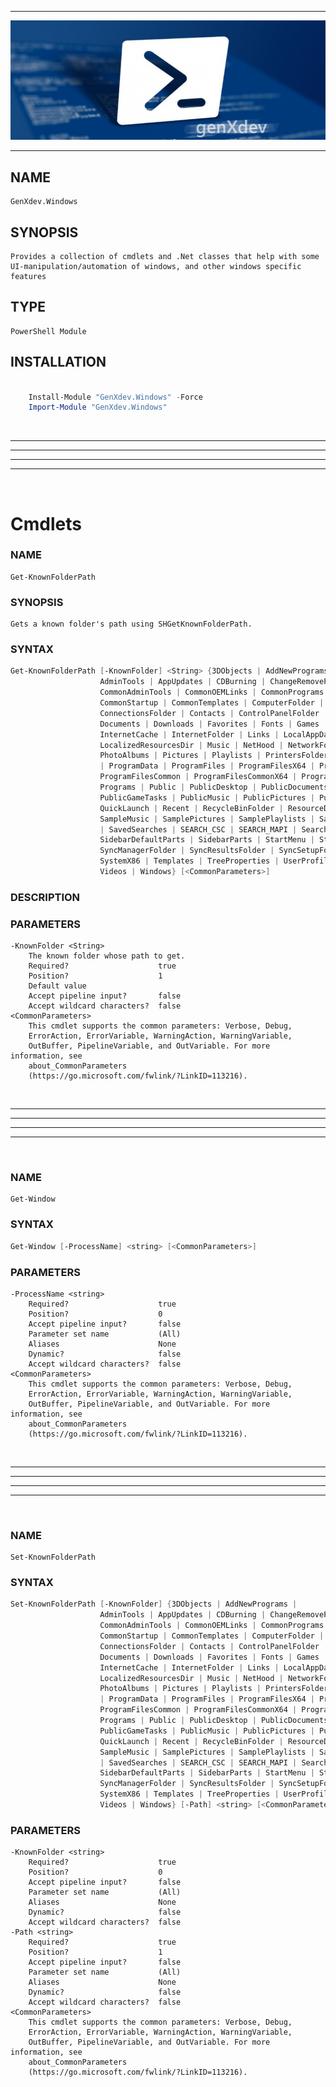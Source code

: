 ﻿<hr/>

![](powershell.jpg)

<hr/>

## NAME
    GenXdev.Windows

## SYNOPSIS
    Provides a collection of cmdlets and .Net classes that help with some UI-manipulation/automation of windows, and other windows specific features

## TYPE
    PowerShell Module
## INSTALLATION
````Powershell

    Install-Module "GenXdev.Windows" -Force
    Import-Module "GenXdev.Windows"

````

<br/><hr/><hr/><hr/><hr/><br/>

# Cmdlets
### NAME
    Get-KnownFolderPath
### SYNOPSIS
    Gets a known folder's path using SHGetKnownFolderPath.
### SYNTAX
````PowerShell
Get-KnownFolderPath [-KnownFolder] <String> {3DObjects | AddNewPrograms |
                    AdminTools | AppUpdates | CDBurning | ChangeRemovePrograms |
                    CommonAdminTools | CommonOEMLinks | CommonPrograms | CommonStartMenu |
                    CommonStartup | CommonTemplates | ComputerFolder | ConflictFolder |
                    ConnectionsFolder | Contacts | ControlPanelFolder | Cookies | Desktop |
                    Documents | Downloads | Favorites | Fonts | Games | GameTasks | History |
                    InternetCache | InternetFolder | Links | LocalAppData | LocalAppDataLow |
                    LocalizedResourcesDir | Music | NetHood | NetworkFolder | OriginalImages |
                    PhotoAlbums | Pictures | Playlists | PrintersFolder | PrintHood | Profile
                    | ProgramData | ProgramFiles | ProgramFilesX64 | ProgramFilesX86 |
                    ProgramFilesCommon | ProgramFilesCommonX64 | ProgramFilesCommonX86 |
                    Programs | Public | PublicDesktop | PublicDocuments | PublicDownloads |
                    PublicGameTasks | PublicMusic | PublicPictures | PublicVideos |
                    QuickLaunch | Recent | RecycleBinFolder | ResourceDir | RoamingAppData |
                    SampleMusic | SamplePictures | SamplePlaylists | SampleVideos | SavedGames
                    | SavedSearches | SEARCH_CSC | SEARCH_MAPI | SearchHome | SendTo |
                    SidebarDefaultParts | SidebarParts | StartMenu | Startup |
                    SyncManagerFolder | SyncResultsFolder | SyncSetupFolder | System |
                    SystemX86 | Templates | TreeProperties | UserProfiles | UsersFiles |
                    Videos | Windows} [<CommonParameters>]
````
### DESCRIPTION
### PARAMETERS
    -KnownFolder <String>
        The known folder whose path to get.
        Required?                    true
        Position?                    1
        Default value
        Accept pipeline input?       false
        Accept wildcard characters?  false
    <CommonParameters>
        This cmdlet supports the common parameters: Verbose, Debug,
        ErrorAction, ErrorVariable, WarningAction, WarningVariable,
        OutBuffer, PipelineVariable, and OutVariable. For more information, see
        about_CommonParameters
        (https://go.microsoft.com/fwlink/?LinkID=113216).
<br/><hr/><hr/><hr/><hr/><br/>
### NAME
    Get-Window
### SYNTAX
````PowerShell
Get-Window [-ProcessName] <string> [<CommonParameters>]
````
### PARAMETERS
    -ProcessName <string>
        Required?                    true
        Position?                    0
        Accept pipeline input?       false
        Parameter set name           (All)
        Aliases                      None
        Dynamic?                     false
        Accept wildcard characters?  false
    <CommonParameters>
        This cmdlet supports the common parameters: Verbose, Debug,
        ErrorAction, ErrorVariable, WarningAction, WarningVariable,
        OutBuffer, PipelineVariable, and OutVariable. For more information, see
        about_CommonParameters
        (https://go.microsoft.com/fwlink/?LinkID=113216).
<br/><hr/><hr/><hr/><hr/><br/>
### NAME
    Set-KnownFolderPath
### SYNTAX
````PowerShell
Set-KnownFolderPath [-KnownFolder] {3DObjects | AddNewPrograms |
                    AdminTools | AppUpdates | CDBurning | ChangeRemovePrograms |
                    CommonAdminTools | CommonOEMLinks | CommonPrograms | CommonStartMenu |
                    CommonStartup | CommonTemplates | ComputerFolder | ConflictFolder |
                    ConnectionsFolder | Contacts | ControlPanelFolder | Cookies | Desktop |
                    Documents | Downloads | Favorites | Fonts | Games | GameTasks | History |
                    InternetCache | InternetFolder | Links | LocalAppData | LocalAppDataLow |
                    LocalizedResourcesDir | Music | NetHood | NetworkFolder | OriginalImages |
                    PhotoAlbums | Pictures | Playlists | PrintersFolder | PrintHood | Profile
                    | ProgramData | ProgramFiles | ProgramFilesX64 | ProgramFilesX86 |
                    ProgramFilesCommon | ProgramFilesCommonX64 | ProgramFilesCommonX86 |
                    Programs | Public | PublicDesktop | PublicDocuments | PublicDownloads |
                    PublicGameTasks | PublicMusic | PublicPictures | PublicVideos |
                    QuickLaunch | Recent | RecycleBinFolder | ResourceDir | RoamingAppData |
                    SampleMusic | SamplePictures | SamplePlaylists | SampleVideos | SavedGames
                    | SavedSearches | SEARCH_CSC | SEARCH_MAPI | SearchHome | SendTo |
                    SidebarDefaultParts | SidebarParts | StartMenu | Startup |
                    SyncManagerFolder | SyncResultsFolder | SyncSetupFolder | System |
                    SystemX86 | Templates | TreeProperties | UserProfiles | UsersFiles |
                    Videos | Windows} [-Path] <string> [<CommonParameters>]
````
### PARAMETERS
    -KnownFolder <string>
        Required?                    true
        Position?                    0
        Accept pipeline input?       false
        Parameter set name           (All)
        Aliases                      None
        Dynamic?                     false
        Accept wildcard characters?  false
    -Path <string>
        Required?                    true
        Position?                    1
        Accept pipeline input?       false
        Parameter set name           (All)
        Aliases                      None
        Dynamic?                     false
        Accept wildcard characters?  false
    <CommonParameters>
        This cmdlet supports the common parameters: Verbose, Debug,
        ErrorAction, ErrorVariable, WarningAction, WarningVariable,
        OutBuffer, PipelineVariable, and OutVariable. For more information, see
        about_CommonParameters
        (https://go.microsoft.com/fwlink/?LinkID=113216).
